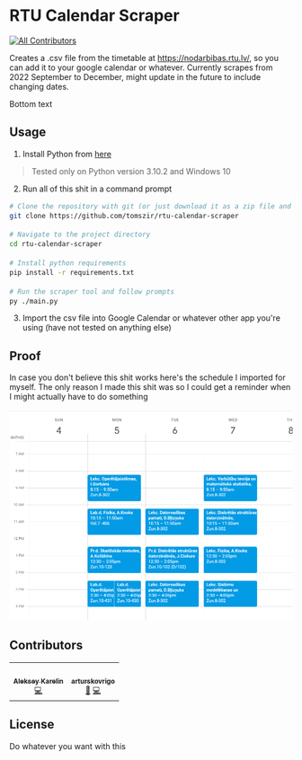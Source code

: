 # RTU Calendar Scraper
<!-- ALL-CONTRIBUTORS-BADGE:START - Do not remove or modify this section -->
[![All Contributors](https://img.shields.io/badge/all_contributors-2-orange.svg?style=flat-square)](#contributors-)
<!-- ALL-CONTRIBUTORS-BADGE:END -->

Creates a .csv file from the timetable at https://nodarbibas.rtu.lv/, so you can add it to your google calendar or whatever. Currently scrapes from 2022 September to December, might update in the future to include changing dates.

Bottom text

## Usage

1. Install Python from [here](https://www.python.org/downloads/)

> Tested only on Python version 3.10.2 and Windows 10

2. Run all of this shit in a command prompt

```sh
# Clone the repository with git (or just download it as a zip file and extract)
git clone https://github.com/tomszir/rtu-calendar-scraper

# Navigate to the project directory
cd rtu-calendar-scraper

# Install python requirements
pip install -r requirements.txt

# Run the scraper tool and follow prompts
py ./main.py
```

3. Import the csv file into Google Calendar or whatever other app you're using (have not tested on anything else)

## Proof

In case you don't believe this shit works here's the schedule I imported for myself. The only reason I made this shit was so I could get a reminder when I might actually have to do something

![proof](./.assets/proof.png)

## Contributors

<!-- ALL-CONTRIBUTORS-LIST:START - Do not remove or modify this section -->
<!-- prettier-ignore-start -->
<!-- markdownlint-disable -->
<table>
  <tbody>
    <tr>
      <td align="center"><a href="https://github.com/Wolferado"><img src="https://avatars.githubusercontent.com/u/64694787?v=4?s=100" width="100px;" alt=""/><br /><sub><b>Aleksey Karelin</b></sub></a><br /><a href="https://github.com/tomszir/rtu-calendar-scraper/commits?author=Wolferado" title="Code">💻</a></td>
      <td align="center"><a href="https://github.com/arturskovrigo"><img src="https://avatars.githubusercontent.com/u/52778163?v=4?s=100" width="100px;" alt=""/><br /><sub><b>arturskovrigo</b></sub></a><br /><a href="https://github.com/tomszir/rtu-calendar-scraper/issues?q=author%3Aarturskovrigo" title="Bug reports">🐛</a> <a href="https://github.com/tomszir/rtu-calendar-scraper/commits?author=arturskovrigo" title="Code">💻</a></td>
    </tr>
  </tbody>
</table>

<!-- markdownlint-restore -->
<!-- prettier-ignore-end -->

<!-- ALL-CONTRIBUTORS-LIST:END -->
<!-- prettier-ignore-start -->
<!-- markdownlint-disable -->

<!-- markdownlint-restore -->
<!-- prettier-ignore-end -->

<!-- ALL-CONTRIBUTORS-LIST:END -->

## License

Do whatever you want with this
